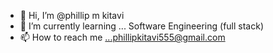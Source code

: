 - 👋 Hi, I’m @phillip m kitavi
- 🌱 I’m currently learning ... Software Engineering (full stack)
- 📫 How to reach me ...phillipkitavi555@gmail.com
<!---
phillipoh102/phillipoh102 is a ✨ special ✨ repository because its `README.md` (this file) appears on your GitHub profile.
You can click the Preview link to take a look at your changes.
--->
